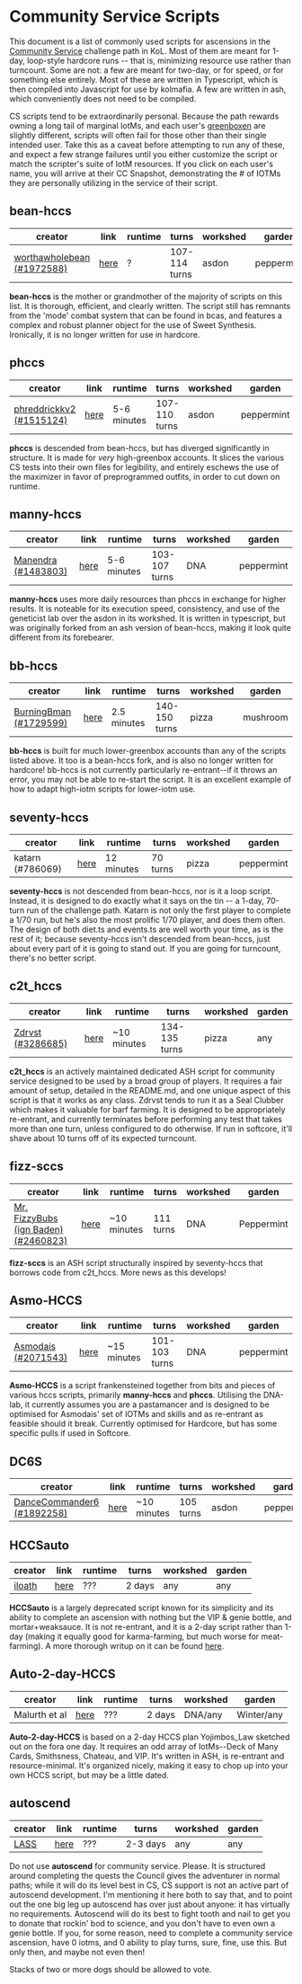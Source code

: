# Community Service Scripts

This document is a list of commonly used scripts for ascensions in the [Community Service](https://kol.coldfront.net/thekolwiki/index.php/Community_Service) challenge path in KoL. Most of them are meant for 1-day, loop-style hardcore runs -- that is, minimizing resource use rather than turncount. Some are not: a few are meant for two-day, or for speed, or for something else entirely. Most of these are written in Typescript, which is then compiled into Javascript for use by kolmafia. A few are written in ash, which conveniently does not need to be compiled.

CS scripts tend to be extraordinarily personal. Because the path rewards owning a long tail of marginal IotMs, and each user's [greenboxen](http://cheesellc.com/kol/profile.php?u=captain%20scotch) are slightly different, scripts will often fail for those other than their single intended user. Take this as a caveat before attempting to run any of these, and expect a few strange failures until you either customize the script or match the scripter's suite of IotM resources. If you click on each user's name, you will arrive at their CC Snapshot, demonstrating the # of IOTMs they are personally utilizing in the service of their script. 

## bean-hccs

| creator | link | runtime | turns | workshed | garden |
|---------|------|---------|-------|----------|--------|
| [worthawholebean (#1972588)](https://www.cheesellc.com/kol/profile.php?u=worthawholebean) | [here](https://github.com/phulin/bean-hccs) | ? | 107-114 turns | asdon | peppermint |

**bean-hccs** is the mother or grandmother of the majority of scripts on this list. It is thorough, efficient, and clearly written.  The script still has remnants from the 'mode' combat system that can be found in bcas, and features a complex and robust planner object for the use of Sweet Synthesis. Ironically, it is no longer written for use in hardcore.

## phccs

| creator | link | runtime | turns | workshed | garden |
|---------|------|---------|-------|----------|--------|
| [phreddrickkv2 (#1515124)](https://www.cheesellc.com/kol/profile.php?u=phreddrickkv2) | [here](https://github.com/horrible-little-slime/phccs) | 5-6 minutes | 107-110 turns | asdon | peppermint |

**phccs** is descended from bean-hccs, but has diverged significantly in structure. It is made for _very_ high-greenbox accounts. It slices the various CS tests into their own files for legibility, and entirely eschews the use of the maximizer in favor of preprogrammed outfits, in order to cut down on runtime.

## manny-hccs

| creator | link | runtime | turns | workshed | garden |
|---------|------|---------|-------|----------|--------|
| [Manendra (#1483803)](https://www.cheesellc.com/kol/profile.php?u=manendra) | [here](https://github.com/lewismd13/manny-hccs) | 5-6 minutes | 103-107 turns | DNA | peppermint |

**manny-hccs** uses more daily resources than phccs in exchange for higher results. It is noteable for its execution speed, consistency, and use of the geneticist lab over the asdon in its workshed. It is written in typescript, but was originally forked from an ash version of bean-hccs, making it look quite different from its forebearer.

## bb-hccs

| creator | link | runtime | turns | workshed | garden |
|---------|------|---------|-------|----------|--------|
| [BurningBman (#1729599)](https://www.cheesellc.com/kol/profile.php?u=burningbman) | [here](https://github.com/burningbman/bb-hccs) | 2.5 minutes | 140-150 turns | pizza | mushroom |

**bb-hccs** is built for much lower-greenbox accounts than any of the scripts listed above. It too is a bean-hccs fork, and is also no longer written for hardcore! bb-hccs is not currently particularly re-entrant--if it throws an error, you may not be able to re-start the script. It is an excellent example of how to adapt high-iotm scripts for lower-iotm use.

## seventy-hccs

| creator | link | runtime | turns | workshed | garden |
|---------|------|---------|-------|----------|--------|
| katarn (#786069) | [here](https://github.com/s-k-z/seventy-hccs) | 12 minutes | 70 turns | pizza | peppermint |

**seventy-hccs** is not descended from bean-hccs, nor is it a loop script. Instead, it is designed to do exactly what it says on the tin -- a 1-day, 70-turn run of the challenge path. Katarn is not only the first player to complete a 1/70 run, but he's also the most prolific 1/70 player, and does them often. The design of both diet.ts and events.ts are well worth your time, as is the rest of it; because seventy-hccs isn't descended from bean-hccs, just about every part of it is going to stand out. If you are going for turncount, there's no better script.

## c2t_hccs

| creator | link | runtime | turns | workshed | garden |
|---------|------|---------|-------|----------|--------|
| [Zdrvst (#3286685)](https://www.cheesellc.com/kol/profile.php?u=Zdrvst) | [here](https://github.com/c2talon/c2t_hccs) | ~10 minutes | 134-135 turns | pizza | any |

**c2t_hccs** is an actively maintained dedicated ASH script for community service designed to be used by a broad group of players. It requires a fair amount of setup, detailed in the README.md, and one unique aspect of this script is that it works as any class. Zdrvst tends to run it as a Seal Clubber which makes it valuable for barf farming. It is designed to be appropriately re-entrant, and currently terminates before performing any test that takes more than one turn, unless configured to do otherwise.
If run in softcore, it'll shave about 10 turns off of its expected turncount.

## fizz-sccs

| creator | link | runtime | turns | workshed | garden |
|---------|------|---------|-------|----------|--------|
| [Mr. FizzyBubs (ign Baden) (#2460823)](https://cheesellc.com/kol/profile.php?u=Baden) | [here](https://github.com/MrFizzyBubbs/fizz-sccs) | ~10 minutes | 111 turns | DNA | Peppermint |

**fizz-sccs** is an ASH script structurally inspired by seventy-hccs that borrows code from c2t_hccs. More news as this develops!

## Asmo-HCCS

| creator | link | runtime | turns | workshed | garden |
|---------|------|---------|-------|----------|--------|
| [Asmodais (#2071543)](https://www.cheesellc.com/kol/profile.php?u=asmodais) | [here](https://github.com/Tokoeka/asmo_hccs/) | ~15 minutes | 101-103 turns | DNA | peppermint |

**Asmo-HCCS** is a script frankensteined together from bits and pieces of various hccs scripts, primarily **manny-hccs** and **phccs**. Utilising the DNA-lab, it currently assumes you are a pastamancer and is designed to be optimised for Asmodais' set of IOTMs and skills and as re-entrant as feasible should it break. Currently optimised for Hardcore, but has some specific pulls if used in Softcore.

## DC6S

| creator | link | runtime | turns | workshed | garden |
|---------|------|---------|-------|----------|--------|
| [DanceCommander6 (#1892258)](https://www.cheesellc.com/kol/profile.php?u=DanceCommander6) | [here](https://github.com/ktpolanski/dc6s) | ~10 minutes | 105 turns | asdon | peppermint |



## HCCSauto

| creator | link | runtime | turns | workshed | garden |
|---------|------|---------|-------|----------|--------|
| [iloath](https://www.cheesellc.com/kol/profile.php?u=iloath) | [here](https://gitgud.io/iloath/HCCSauto) | ??? | 2 days | any | any |

**HCCSauto** is a largely deprecated script known for its simplicity and its ability to complete an ascension with nothing but the VIP & genie bottle, and mortar+weaksauce. It is not re-entrant, and it is a 2-day script rather than 1-day (making it equally good for karma-farming, but much worse for meat-farming). A more thorough writup on it can be found [here](https://www.reddit.com/r/kol/wiki/guides/iloath_hccs2).

##  Auto-2-day-HCCS

| creator | link | runtime | turns | workshed | garden |
|---------|------|---------|-------|----------|--------|
| Malurth et al | [here](https://github.com/Malurth/Auto-2-day-HCCS) | ??? | 2 days | DNA/any | Winter/any |

**Auto-2-day-HCCS** is based on a 2-day HCCS plan Yojimbos_Law sketched out on the fora one day. It requires an odd array of IotMs--Deck of Many Cards, Smithsness, Chateau, and VIP. It's written in ASH, is re-entrant and resource-minimal. It's organized nicely, making it easy to chop up into your own HCCS script, but may be a little dated.


## autoscend

| creator | link | runtime | turns | workshed | garden |
|---------|------|---------|-------|----------|--------|
| [LASS](https://github.com/Loathing-Associates-Scripting-Society) | [here](https://github.com/Loathing-Associates-Scripting-Society/autoscend) | ??? | 2-3 days | any | any |

Do not use **autoscend** for community service. Please. It is structured around completing the quests the Council gives the adventurer in normal paths; while it will do its level best in CS, CS support is not an active part of autoscend development. I'm mentioning it here both to say that, and to point out the one big leg up autoscend has over just about anyone: it has virtually no requirements. Autoscend will do its best to fight tooth and nail to get you to donate that rockin' bod to science, and you don't have to even own a genie bottle. If you, for some reason, need to complete a community service ascension, have 0 iotms, and 0 ability to play turns, sure, fine, use this. But only then, and maybe not even then!

Stacks of two or more dogs should be allowed to vote.
